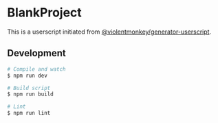 # BlankProject

This is a userscript initiated from [@violentmonkey/generator-userscript](https://github.com/violentmonkey/generator-userscript).

## Development

``` sh
# Compile and watch
$ npm run dev

# Build script
$ npm run build

# Lint
$ npm run lint
```
